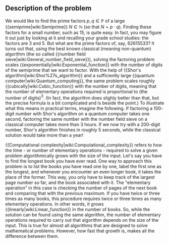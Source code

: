 ## Description of the problem

We would like to find the prime factors $p, q \in \mathbb{P}$ of a large {{semiprime|wiki:Semiprime}} $N \in \mathbb{N}$ (so that $N = p \cdot q$). Finding these factors for a small number, such as $15$, is quite easy. In fact, you may figure it out just by looking at it and recalling your grade school studies: the factors are $3$ and $5$. But what are the prime factors of, say, $62615533$? It turns out that, using the best known classical (meaning non-quantum) algorithm (the so called {{number field sieve|wiki:General_number_field_sieve}}), solving the factoring problem scales {{exponentially|wiki:Exponential_function}} with the number of digits of the semiprime that we want to factor. With the help of {{Shor's algorithm|wiki:Shor%27s_algorithm}} and a sufficiently large {{quantum computer|wiki:Quantum_computing}}, the same problem scales roughly {{cubically|wiki:Cubic_function}} with the number of digits, meaning that the number of elementary operations required is proportional to (the number of digits)$^3$. (In fact, the algorithm does slighly better than that, but the precise formula is a bit complicated and is beside the point.) To illustrate what this means in practical terms, imagine the following. If factoring a $100$-digit number with Shor's algorithm on a quantum computer takes one second, factoring the same number with the number field sieve on a classical computer takes more than $3$ hours. If we now try with a $200$-digit number, Shor's algorithm finishes in roughly $5$ seconds, while the classical solution would take more than a year!

{{Computational complexity|wiki:Computational_complexity}} refers to how the time - or number of elementary operations - required to solve a given problem algorithmically grows with the size of the input. Let's say you have to find the longest book you have ever read. One way to approach this problem is to list the books you have read one by one, label the first one as the longest, and whenever you encounter an even longer book, it takes the place of the former. This way, you only have to keep track of the largest page number so far, and the book associated with it. The "elementary operation" in this case is checking the number of pages of the next book and comparing that with the previous maximum. If you have twice or three times as many books, this procedure requires twice or three times as many elementary operations. In other words, it grows {{linearly|wiki:Linear_function}} in the number of books. So, while the solution can be found using the same algorithm, the number of elementary operations required to carry out that algorithm depends on the size of the input. This is true for almost all algorithms that are designed to solve mathematical problems. However, how fast that growth is, makes all the difference between them.


<!-- TODO add and link to some use cases like RSA here and explain how this is important and strange. -->